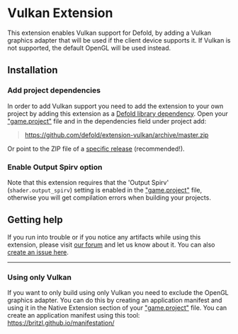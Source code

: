 # Vulkan Extension

This extension enables Vulkan support for Defold, by adding a Vulkan graphics adapter that will be used if the client device supports it. If Vulkan is not supported, the default OpenGL will be used instead.


## Installation

### Add project dependencies

In order to add Vulkan support you need to add the extension to your own project by adding this extension as a [Defold library dependency](http://www.defold.com/manuals/libraries/). Open your ["game.project"](defold://open?path=/game.project) file and in the dependencies field under project add:

> https://github.com/defold/extension-vulkan/archive/master.zip

Or point to the ZIP file of a [specific release](https://github.com/defold/extension-vulkan/releases) (recommended!).


### Enable Output Spirv option 

Note that this extension requires that the 'Output Spirv' (`shader.output_spirv`) setting is enabled in the ["game.project"](defold://open?path=/game.project) file, otherwise you will get compilation errors when building your projects.


## Getting help

If you run into trouble or if you notice any artifacts while using this extension, please visit [our forum](https://forum.defold.com) and let us know about it. You can also [create an issue here](https://github.com/defold/extension-vulkan/issues/new/choose).

---

### Using only Vulkan

If you want to only build using only Vulkan you need to exclude the OpenGL graphics adapter. You can do this by creating an application manifest and using it in the Native Extension section of your ["game.project"](defold://open?path=/game.project) file. You can create an application manifest using this tool: https://britzl.github.io/manifestation/
